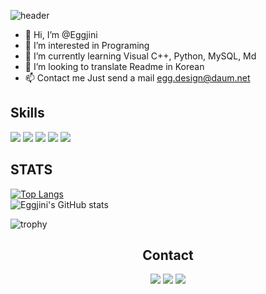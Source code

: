 ![header](https://capsule-render.vercel.app/api?type=waving&color=AFD1EF&height=200&section=header&text=Eggjini's%20GitHub&fontSize=45)
- 👋 Hi, I’m @Eggjini
- 👀 I’m interested in Programing
- 🌱 I’m currently learning Visual C++, Python, MySQL, Md
- 💞️ I’m looking to translate Readme in Korean
- 📫 Contact me Just send a mail <egg.design@daum.net>
## **Skills**

<img src="https://img.shields.io/badge/C++-1E2B67?style=for-the-badge&logo=C%2B%2B&logoColor=ffffff"/>  <img src="https://img.shields.io/badge/Python-3776AB?style=for-the-badge&logo=python&logoColor=ffffff"/>  <img src="https://img.shields.io/badge/Html5-E34F26?style=for-the-badge&logo=html5&logoColor=ffffff"/>  <img src="https://img.shields.io/badge/MySQL-4479A1?style=for-the-badge&logo=MySQL&logoColor=ffffff"/>   <img src="https://img.shields.io/badge/MarkDown-000000?style=for-the-badge&logo=Markdown&logoColor=ffffff"/>    

## STATS
[![Top Langs](https://github-readme-stats.vercel.app/api/top-langs/?username=Eggjini&theme=radical&layout=compact&)](https://github.com/Eggjini/github-readme-stats)  
![Eggjini's GitHub stats](https://github-readme-stats.vercel.app/api?username=Eggjini&theme=radical&show_icons=true)


![trophy](https://github-profile-trophy.vercel.app/?username=Eggjini&theme=radical)

## <center> Contact </center>
<center>
<a href="https://eggdesign.tistory.com" target="_blank"><img src="https://img.shields.io/badge/Tistory-000000?style=for-the-badge&logo=&logoColor=white"/></a> 
<a href="mailto:egg.design@daum.net" target="_blank"><img src="https://img.shields.io/badge/mail-EA4335?style=for-the-badge&logo=gmail&logoColor=white"/></a>
<a href="https://github.com/Eggjini" target="_blank"><img src="https://img.shields.io/badge/github-181717?style=for-the-badge&logo=github&logoColor=white"/></a>
